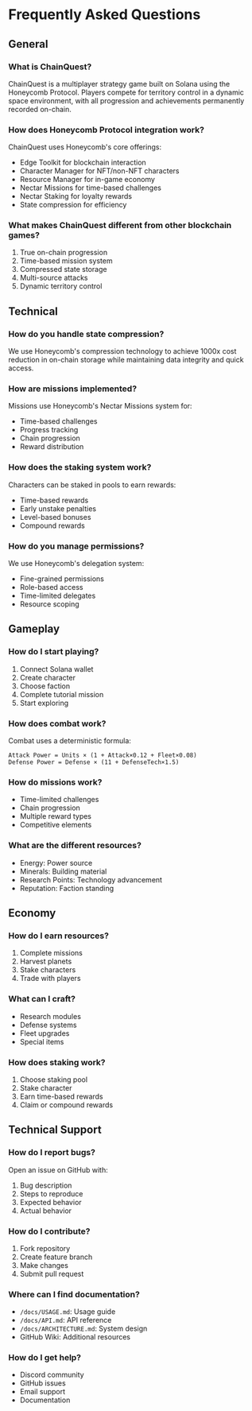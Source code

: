 # Frequently Asked Questions

## General

### What is ChainQuest?
ChainQuest is a multiplayer strategy game built on Solana using the Honeycomb Protocol. Players compete for territory control in a dynamic space environment, with all progression and achievements permanently recorded on-chain.

### How does Honeycomb Protocol integration work?
ChainQuest uses Honeycomb's core offerings:
- Edge Toolkit for blockchain interaction
- Character Manager for NFT/non-NFT characters
- Resource Manager for in-game economy
- Nectar Missions for time-based challenges
- Nectar Staking for loyalty rewards
- State compression for efficiency

### What makes ChainQuest different from other blockchain games?
1. True on-chain progression
2. Time-based mission system
3. Compressed state storage
4. Multi-source attacks
5. Dynamic territory control

## Technical

### How do you handle state compression?
We use Honeycomb's compression technology to achieve 1000x cost reduction in on-chain storage while maintaining data integrity and quick access.

### How are missions implemented?
Missions use Honeycomb's Nectar Missions system for:
- Time-based challenges
- Progress tracking
- Chain progression
- Reward distribution

### How does the staking system work?
Characters can be staked in pools to earn rewards:
- Time-based rewards
- Early unstake penalties
- Level-based bonuses
- Compound rewards

### How do you manage permissions?
We use Honeycomb's delegation system:
- Fine-grained permissions
- Role-based access
- Time-limited delegates
- Resource scoping

## Gameplay

### How do I start playing?
1. Connect Solana wallet
2. Create character
3. Choose faction
4. Complete tutorial mission
5. Start exploring

### How does combat work?
Combat uses a deterministic formula:
```
Attack Power = Units × (1 + Attack×0.12 + Fleet×0.08)
Defense Power = Defense × (11 + DefenseTech×1.5)
```

### How do missions work?
- Time-limited challenges
- Chain progression
- Multiple reward types
- Competitive elements

### What are the different resources?
- Energy: Power source
- Minerals: Building material
- Research Points: Technology advancement
- Reputation: Faction standing

## Economy

### How do I earn resources?
1. Complete missions
2. Harvest planets
3. Stake characters
4. Trade with players

### What can I craft?
- Research modules
- Defense systems
- Fleet upgrades
- Special items

### How does staking work?
1. Choose staking pool
2. Stake character
3. Earn time-based rewards
4. Claim or compound rewards

## Technical Support

### How do I report bugs?
Open an issue on GitHub with:
1. Bug description
2. Steps to reproduce
3. Expected behavior
4. Actual behavior

### How do I contribute?
1. Fork repository
2. Create feature branch
3. Make changes
4. Submit pull request

### Where can I find documentation?
- `/docs/USAGE.md`: Usage guide
- `/docs/API.md`: API reference
- `/docs/ARCHITECTURE.md`: System design
- GitHub Wiki: Additional resources

### How do I get help?
- Discord community
- GitHub issues
- Email support
- Documentation
